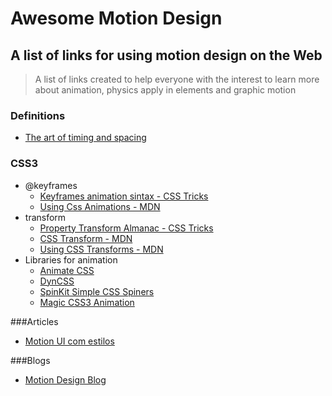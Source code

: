 # Awesome Motion Design

## A list of links for using motion design on the Web

> A list of links created to help everyone with the interest to learn more about animation, physics apply in elements and graphic motion

### Definitions
- [The art of timing and spacing](https://www.youtube.com/watch?v=KRVhtMxQWRs)

### CSS3
- @keyframes
	- [Keyframes animation sintax - CSS Tricks](https://css-tricks.com/snippets/css/keyframe-animation-syntax/)
	- [Using Css Animations - MDN](https://developer.mozilla.org/en-US/docs/Web/CSS/CSS_Animations/Using_CSS_animations)
-  transform
    - [Property Transform Almanac - CSS Tricks](https://css-tricks.com/almanac/properties/t/transform/)
    - [CSS Transform - MDN](https://developer.mozilla.org/en/docs/Web/CSS/transform)
    - [Using CSS Transforms - MDN](https://developer.mozilla.org/en-US/docs/Web/CSS/CSS_Transforms/Using_CSS_transforms)
- Libraries for animation
    - [Animate CSS](https://daneden.github.io/animate.css/)
    - [DynCSS](http://www.vittoriozaccaria.net/dyn-css/)
    - [SpinKit Simple CSS Spiners](http://tobiasahlin.com/spinkit/)
    - [Magic CSS3 Animation](http://www.minimamente.com/example/magic_animations/)

###Articles
- [Motion UI com estilos](http://www.tableless.com.br/motion-ui-com-estilos-zeh-fernandes-no-meetup-css-sp/)

###Blogs
- [Motion Design Blog](http://www.motiondesign.com.br/blog/)    
  
